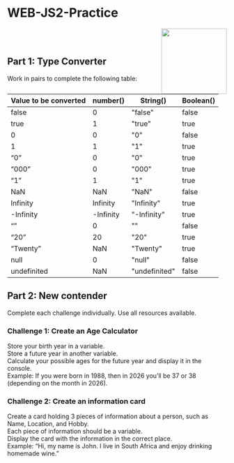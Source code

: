 # WEB-JS2-Practice

<img align="right" width="150" height="150" src="https://media-exp1.licdn.com/dms/image/C4E0BAQF7BYCCZt5epw/company-logo_200_200/0?e=2159024400&v=beta&t=qUAFP9bUgBEEXGVQYpUXW1J_OiP8e0r4rFBpqp8OrxA">


 <br/>
 <br/>


## Part 1: Type Converter

Work in pairs to complete the following table:

| Value to be converted | number() | String() | Boolean() |
|-----------------------|----------|----------|-----------|
| false                 |    0     | "false"  | false     |
| true                  |    1     | "true"   | true      |
| 0                     |    0     |  "0"     | false     |
| 1                     |    1     | "1"      | true      |
| “0”                   |    0     | "0"      | true      |
| “000”                 |    0     | "000"    | true      |
| “1”                   |    1     |  "1"     | true      |
| NaN                   |    NaN   |"NaN"     | false     |
| Infinity              | Infinity |"Infinity"|  true     |
| -Infinity             | -Infinity|"-Infinity"| true     |
| “”                    |    0     |     ""   | false     |
| “20”                  |    20    |    "20"  | true      |
| “Twenty”              |    NaN   | "Twenty" | true      |
| null                  |    0     |    "null"| false     |
| undefinited           |    NaN   |"undefinited"| false  |


## Part 2:  New contender

Complete each challenge individually. Use all resources available. 

### Challenge 1: Create an Age Calculator

Store your birth year in a variable.<br>
Store a future year in another variable. <br>
Calculate your possible ages for the future year and display it in the console. <br>
Example: If you were born in 1988, then in 2026 you’ll be 37 or 38 (depending on the month in 2026).



### Challenge 2: Create an information card

Create a card holding 3 pieces of information about a person, such as Name, Location, and Hobby.<br>
Each piece of information should be a variable.<br>
Display the card with the information in the correct place.<br>
Example: “Hi, my name is John. I live in South Africa and enjoy drinking homemade wine.”<br>


